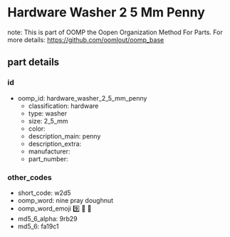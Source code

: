 # Hardware Washer 2 5 Mm Penny  

note: This is part of OOMP the Oopen Organization Method For Parts. For more details: https://github.com/oomlout/oomp_base

##  part details





### id
* oomp_id: hardware_washer_2_5_mm_penny
  * classification: hardware
  * type: washer
  * size: 2_5_mm
  * color: 
  * description_main: penny
  * description_extra: 
  * manufacturer: 
  * part_number: 

### other_codes
* short_code: w2d5
* oomp_word: nine pray doughnut
* oomp_word_emoji :nine: :pray: :doughnut:
* md5_6_alpha: 9rb29
* md5_6: fa19c1